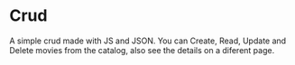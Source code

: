 # Crud
A simple crud made with JS and JSON. You can Create, Read, Update and Delete movies from the catalog, also see the details on a diferent page.

